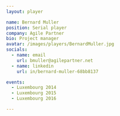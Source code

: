 ```yaml
---
layout: player

name: Bernard Muller
position: Serial player
company: Agile Partner
bio: Project manager
avatar: /images/players/BernardMuller.jpg
socials:
  - name: email
    url: bmuller@agilepartner.net
  - name: linkedin
    url: in/bernard-muller-68bb8137

events:
  - Luxembourg 2014
  - Luxembourg 2015
  - Luxembourg 2016

---
```

